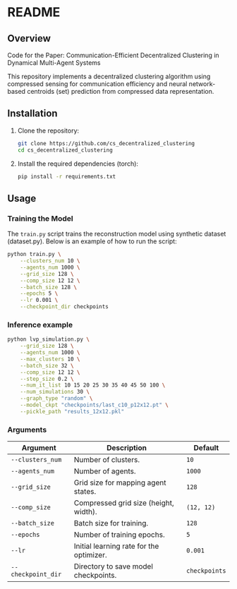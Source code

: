 # README

## Overview

Code for the Paper: Communication-Efficient Decentralized Clustering in Dynamical Multi-Agent Systems

This repository implements a decentralized clustering algorithm using compressed sensing for communication efficiency and neural network-based centroids (set) prediction from compressed data  representation.


## Installation

1. Clone the repository:
   ```bash
   git clone https://github.com/cs_decentralized_clustering
   cd cs_decentralized_clustering
   ```

2. Install the required dependencies (torch):
   ```bash
   pip install -r requirements.txt
   ```

## Usage

### Training the Model

The `train.py` script trains the reconstruction model using synthetic dataset (dataset.py). Below is an example of how to run the script:

```bash
python train.py \
    --clusters_num 10 \
    --agents_num 1000 \
    --grid_size 128 \
    --comp_size 12 12 \
    --batch_size 128 \
    --epochs 5 \
    --lr 0.001 \
    --checkpoint_dir checkpoints
```

### Inference example

```bash
python lvp_simulation.py \
    --grid_size 128 \
    --agents_num 1000 \
    --max_clusters 10 \
    --batch_size 32 \
    --comp_size 12 12 \
    --step_size 0.2 \
    --num_it_list 10 15 20 25 30 35 40 45 50 100 \
    --num_simulations 30 \
    --graph_type "random" \
    --model_ckpt "checkpoints/last_c10_p12x12.pt" \
    --pickle_path "results_12x12.pkl"
```

### Arguments

| Argument          | Description                                                | Default       |
|-------------------|------------------------------------------------------------|---------------|
| `--clusters_num`  | Number of clusters.                                         | `10`          |
| `--agents_num`    | Number of agents.                                           | `1000`        |
| `--grid_size`     | Grid size for mapping agent states.                        | `128`         |
| `--comp_size`     | Compressed grid size (height, width).                      | `(12, 12)`    |
| `--batch_size`    | Batch size for training.                                   | `128`         |
| `--epochs`        | Number of training epochs.                                 | `5`           |
| `--lr`            | Initial learning rate for the optimizer.                          | `0.001`       |
| `--checkpoint_dir`| Directory to save model checkpoints.                      | `checkpoints` |
